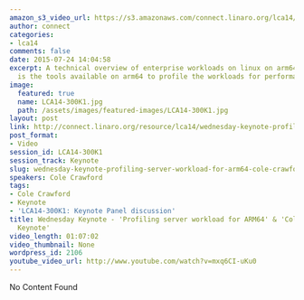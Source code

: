 ```yaml
---
amazon_s3_video_url: https://s3.amazonaws.com/connect.linaro.org/lca14/videos/03-05-Wednesday/Wednesday+Keynote+-+%2527Profiling+server+workload+for+ARM64%2527+%2526+%2527Cole+Crawford+Keynote%2527.mp4
author: connect
categories:
- lca14
comments: false
date: 2015-07-24 14:04:58
excerpt: A technical overview of enterprise workloads on linux on arm64, the focus
  is the tools available on arm64 to profile the workloads for performance.
image:
  featured: true
  name: LCA14-300K1.jpg
  path: /assets/images/featured-images/LCA14-300K1.jpg
layout: post
link: http://connect.linaro.org/resource/lca14/wednesday-keynote-profiling-server-workload-for-arm64-cole-crawford-keynote-2/
post_format:
- Video
session_id: LCA14-300K1
session_track: Keynote
slug: wednesday-keynote-profiling-server-workload-for-arm64-cole-crawford-keynote-2
speakers: Cole Crawford
tags:
- Cole Crawford
- Keynote
- 'LCA14-300K1: Keynote Panel discussion'
title: Wednesday Keynote - 'Profiling server workload for ARM64' & 'Cole Crawford
  Keynote'
video_length: 01:07:02
video_thumbnail: None
wordpress_id: 2106
youtube_video_url: http://www.youtube.com/watch?v=mxq6CI-uKu0
---
```


No Content Found